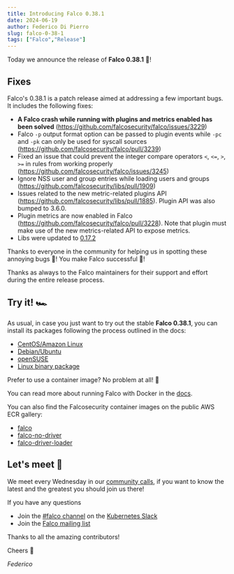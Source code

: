 ```yaml
---
title: Introducing Falco 0.38.1
date: 2024-06-19
author: Federico Di Pierro
slug: falco-0-38-1
tags: ["Falco","Release"]
---
```


Today we announce the release of **Falco 0.38.1** 🦅!

## Fixes

Falco's 0.38.1 is a patch release aimed at addressing a few important bugs. It includes the following fixes:

* **A Falco crash while running with plugins and metrics enabled has been solved** (https://github.com/falcosecurity/falco/issues/3229)
* Falco `-p` output format option can be passed to plugin events while `-pc` and `-pk` can only be used for syscall sources (https://github.com/falcosecurity/falco/pull/3239)
* Fixed an issue that could prevent the integer compare operators `<`, `<=`, `>`, `>=` in rules from working properly (https://github.com/falcosecurity/falco/issues/3245)
* Ignore NSS user and group entries while loading users and groups (https://github.com/falcosecurity/libs/pull/1909)
* Issues related to the new metric-related plugins API (https://github.com/falcosecurity/libs/pull/1885). Plugin API was also bumped to 3.6.0.
* Plugin metrics are now enabled in Falco (https://github.com/falcosecurity/falco/pull/3228). Note that plugin must make use of the new metrics-related API to expose metrics.
* Libs were updated to [0.17.2](https://github.com/falcosecurity/libs/releases/tag/0.17.2)

Thanks to everyone in the community for helping us in spotting these annoying bugs 🐛! You make Falco successful 🦅!

Thanks as always to the Falco maintainers for their support and effort during the entire release process.

## Try it! 🏎️

As usual, in case you just want to try out the stable **Falco 0.38.1**, you can install its packages following the process outlined in the docs:

* [CentOS/Amazon Linux](https://falco.org/docs/getting-started/installation/#centos-rhel)
* [Debian/Ubuntu](https://falco.org/docs/getting-started/installation/#debian)
* [openSUSE](https://falco.org/docs/getting-started/installation/#suse)
* [Linux binary package](https://falco.org/docs/getting-started/installation/#linux-binary)

Prefer to use a container image? No problem at all! 🐳

You can read more about running Falco with Docker in the [docs](https://falco.org/docs/getting-started/running/#docker).

You can also find the Falcosecurity container images on the public AWS ECR gallery:

* [falco](https://gallery.ecr.aws/falcosecurity/falco)
* [falco-no-driver](https://gallery.ecr.aws/falcosecurity/falco-no-driver)
* [falco-driver-loader](https://gallery.ecr.aws/falcosecurity/falco-driver-loader)

## Let's meet 🤝

We meet every Wednesday in our [community calls](https://github.com/falcosecurity/community),
if you want to know the latest and the greatest you should join us there!

If you have any questions

* Join the [#falco channel](https://kubernetes.slack.com/messages/falco) on the [Kubernetes Slack](https://slack.k8s.io)
* Join the [Falco mailing list](https://lists.cncf.io/g/cncf-falco-dev)

Thanks to all the amazing contributors!

Cheers 🎊

_Federico_
